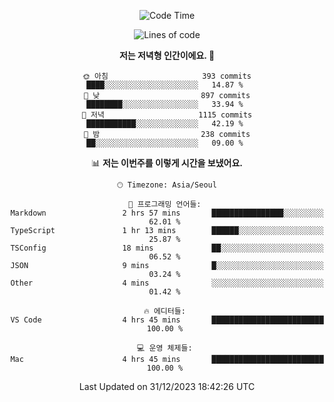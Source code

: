 <div align='center'>
 
<!--START_SECTION:waka-->
![Code Time](http://img.shields.io/badge/Code%20Time-3%2C233%20hrs%2056%20mins-blue)

![Lines of code](https://img.shields.io/badge/%EC%A0%80%EB%8A%94%20%EC%97%AC%ED%83%9C%EA%B9%8C%EC%A7%80%20-1.3%20million%20%EC%A4%84%EC%9D%98%20%EC%BD%94%EB%93%9C%EB%A5%BC%20%EC%9E%91%EC%84%B1%ED%96%88%EC%96%B4%EC%9A%94.-blue)

**저는 저녁형 인간이에요. 🦉** 

```text
🌞 아침                     393 commits         ████░░░░░░░░░░░░░░░░░░░░░   14.87 % 
🌆 낮　                     897 commits         ████████░░░░░░░░░░░░░░░░░   33.94 % 
🌃 저녁                     1115 commits        ███████████░░░░░░░░░░░░░░   42.19 % 
🌙 밤　                     238 commits         ██░░░░░░░░░░░░░░░░░░░░░░░   09.00 % 
```


📊 **저는 이번주를 이렇게 시간을 보냈어요.** 

```text
🕑︎ Timezone: Asia/Seoul

💬 프로그래밍 언어들: 
Markdown                 2 hrs 57 mins       ████████████████░░░░░░░░░   62.01 % 
TypeScript               1 hr 13 mins        ██████░░░░░░░░░░░░░░░░░░░   25.87 % 
TSConfig                 18 mins             ██░░░░░░░░░░░░░░░░░░░░░░░   06.52 % 
JSON                     9 mins              █░░░░░░░░░░░░░░░░░░░░░░░░   03.24 % 
Other                    4 mins              ░░░░░░░░░░░░░░░░░░░░░░░░░   01.42 % 

🔥 에디터들: 
VS Code                  4 hrs 45 mins       █████████████████████████   100.00 % 

💻 운영 체제들: 
Mac                      4 hrs 45 mins       █████████████████████████   100.00 % 
```


 Last Updated on 31/12/2023 18:42:26 UTC
<!--END_SECTION:waka-->
 </div>
<!---
Emewjin/Emewjin is a ✨ special ✨ repository because its `README.md` (this file) appears on your GitHub profile.
You can click the Preview link to take a look at your changes.
--->
